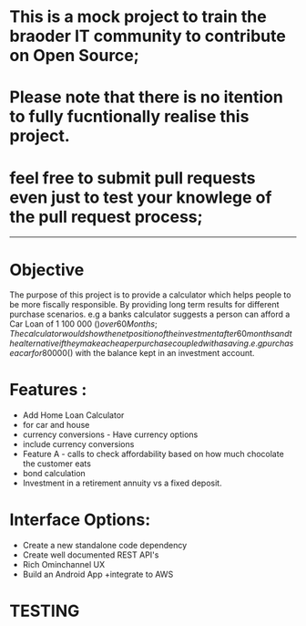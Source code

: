 # This is a mock project to train the braoder IT community to contribute on Open Source; 
# Please note that there is no itention to fully fucntionally realise this project. 
# feel free to submit pull requests even just to test your knowlege of the pull request process; 
************************************************************************************************************

# Objective

The purpose of this project is to provide a calculator which helps people to be more fiscally responsible. By providing long term results for different purchase scenarios. e.g a banks calculator suggests a person can afford a Car Loan of 1 100 000 ($) over 60 Months; The calculator would show the net position of the investment after 60 months and the alternative if they make a cheaper purchase coupled with a saving. e.g purchase a car for 80 000 ($) with the balance kept in an investment account.



# Features :
+ Add Home Loan Calculator
+ for car and house 
+ currency conversions - Have currency options
+ include currency conversions
+ Feature A - calls to check affordability based on how much chocolate the customer eats
+ bond calculation
+ Investment in a retirement annuity vs a fixed deposit.

# Interface Options:
+ Create a new standalone code dependency
+ Create well documented REST API's
+ Rich Ominchannel UX  
+ Build an Android App
+integrate to AWS


# TESTING 






